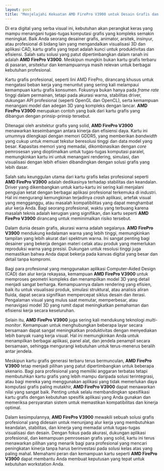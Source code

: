 ```yaml
---
layout: post
title: "Menjelajahi Kekuatan AMD FirePro V3900 untuk Desain Grafis dan Kinerja Profesional"
---
```


Di era digital yang serba visual ini, kebutuhan akan perangkat keras yang mampu menangani tugas-tugas komputasi grafis yang kompleks semakin meningkat. Baik Anda seorang desainer grafis, animator, arsitek, insinyur, atau profesional di bidang lain yang mengandalkan visualisasi 3D dan aplikasi CAD, kartu grafis yang tepat adalah kunci untuk produktivitas dan efisiensi. Salah satu solusi yang patut dipertimbangkan dalam ranah ini adalah **AMD FirePro V3900**. Meskipun mungkin bukan kartu grafis terbaru di pasaran, arsitektur dan kemampuannya masih relevan untuk berbagai kebutuhan profesional.

Kartu grafis profesional, seperti lini AMD FirePro, dirancang khusus untuk mengatasi beban kerja yang menuntut yang sering kali melampaui kemampuan kartu grafis konsumen. Fokusnya bukan hanya pada *frame rate* tinggi dalam permainan, tetapi pada akurasi warna, stabilitas driver, dukungan API profesional (seperti OpenGL dan OpenCL), serta kemampuan menangani model dan adegan 3D yang kompleks dengan lancar. **AMD FirePro V3900** merupakan contoh yang baik dari kartu grafis yang dibangun dengan prinsip-prinsip tersebut.

Ditenagai oleh arsitektur grafis yang solid, **AMD FirePro V3900** menawarkan keseimbangan antara kinerja dan efisiensi daya. Kartu ini umumnya dilengkapi dengan memori GDDR5, yang memberikan *bandwidth* yang cukup untuk memuat tekstur beresolusi tinggi dan data model yang besar. Kapasitas memori yang memadai, dikombinasikan dengan *core* pemrosesan yang dioptimalkan untuk tugas-tugas komputasi paralel, memungkinkan kartu ini untuk menangani rendering, simulasi, dan visualisasi dengan lebih efisien dibandingkan dengan solusi grafis yang lebih dasar.

Salah satu keunggulan utama dari kartu grafis kelas profesional seperti **AMD FirePro V3900** adalah dedikasinya terhadap stabilitas dan keandalan. Driver yang dikembangkan untuk kartu-kartu ini sering kali menjalani pengujian ketat dengan berbagai aplikasi profesional terkemuka di industri. Hal ini mengurangi kemungkinan terjadinya *crash* aplikasi, artefak visual yang mengganggu, atau masalah kompatibilitas yang dapat menghambat alur kerja Anda. Bagi seorang profesional, waktu yang terbuang karena masalah teknis adalah kerugian yang signifikan, dan kartu seperti **AMD FirePro V3900** dirancang untuk meminimalkan risiko tersebut.

Dalam dunia desain grafis, akurasi warna adalah segalanya. **AMD FirePro V3900** mendukung kedalaman warna yang lebih tinggi, memungkinkan tampilan yang lebih akurat dari spektrum warna. Ini sangat penting bagi desainer yang bekerja dengan materi cetak atau produk yang memerlukan reproduksi warna yang presisi. Dukungan untuk resolusi tinggi juga memastikan bahwa Anda dapat bekerja pada kanvas digital yang besar dan detail tanpa kompromi.

Bagi para profesional yang menggunakan aplikasi Computer-Aided Design (CAD) dan alur kerja rekayasa, kemampuan **AMD FirePro V3900** untuk memproses geometri kompleks dan menampilkan model 3D yang detail menjadi sangat berharga. Kemampuannya dalam rendering yang efisien, baik itu untuk visualisasi produk, simulasi struktural, atau analisis aliran fluida, dapat secara signifikan mempercepat siklus desain dan iterasi. Pengalaman visual yang mulus saat memutar, memperbesar, atau menavigasi model 3D yang rumit dapat meningkatkan pemahaman dan efisiensi kerja secara keseluruhan.

Selain itu, **AMD FirePro V3900** juga sering kali mendukung teknologi *multi-monitor*. Kemampuan untuk menghubungkan beberapa layar secara bersamaan dapat sangat meningkatkan produktivitas dengan menyediakan lebih banyak ruang kerja visual. Hal ini memungkinkan Anda untuk menampilkan berbagai aplikasi, panel alat, dan jendela penampil secara bersamaan, sehingga mengurangi kebutuhan untuk terus-menerus beralih antar jendela.

Meskipun kartu grafis generasi terbaru terus bermunculan, **AMD FirePro V3900** tetap menjadi pilihan yang patut dipertimbangkan untuk beberapa skenario. Bagi para profesional yang memiliki anggaran terbatas tetapi membutuhkan kartu grafis yang lebih mampu daripada solusi terintegrasi, atau bagi mereka yang menggunakan aplikasi yang tidak memerlukan daya komputasi grafis paling mutakhir, **AMD FirePro V3900** dapat menawarkan nilai yang sangat baik. Penting untuk selalu membandingkan spesifikasi kartu grafis dengan kebutuhan spesifik aplikasi yang Anda gunakan dan memeriksa persyaratan sistem untuk memastikan kompatibilitas dan kinerja optimal.

Dalam kesimpulannya, **AMD FirePro V3900** mewakili sebuah solusi grafis profesional yang didesain untuk menunjang alur kerja yang membutuhkan keandalan, stabilitas, dan kinerja yang memadai untuk tugas-tugas visualisasi dan desain. Dengan fokus pada akurasi, dukungan aplikasi profesional, dan kemampuan pemrosesan grafis yang solid, kartu ini terus menawarkan pilihan yang menarik bagi para profesional yang mencari peningkatan kinerja tanpa harus berinvestasi pada solusi kelas atas yang paling mahal. Memahami peran dan kemampuan kartu seperti **AMD FirePro V3900** dapat membantu Anda membuat keputusan yang tepat untuk kebutuhan workstation Anda.
